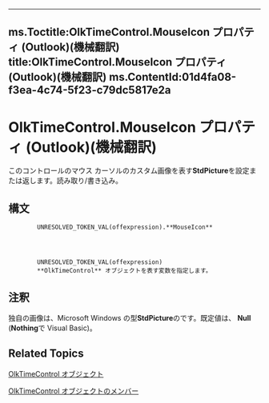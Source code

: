 

---
ms.Toctitle:OlkTimeControl.MouseIcon プロパティ (Outlook)(機械翻訳)
title:OlkTimeControl.MouseIcon プロパティ (Outlook)(機械翻訳)
ms.ContentId:01d4fa08-f3ea-4c74-5f23-c79dc5817e2a
---
# OlkTimeControl.MouseIcon プロパティ (Outlook)(機械翻訳)




このコントロールのマウス カーソルのカスタム画像を表す**StdPicture**を設定または返します。読み取り/書き込み。

## 構文

            UNRESOLVED_TOKEN_VAL(offexpression).**MouseIcon**




            UNRESOLVED_TOKEN_VAL(offexpression)
            **OlkTimeControl** オブジェクトを表す変数を指定します。



## 注釈
独自の画像は、Microsoft Windows の型**StdPicture**のです。既定値は、 **Null** (**Nothing**で Visual Basic)。



## Related Topics

[OlkTimeControl オブジェクト](b23f1741-b920-0caf-d4be-9892d8f2ae07.md)

[OlkTimeControl オブジェクトのメンバー](4a9d0ec3-40b4-c40c-8774-ba8aa1f092e3.md)




